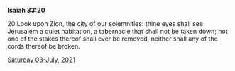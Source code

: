 **Isaiah 33:20**

20 Look upon Zion, the city of our solemnities: thine eyes shall see Jerusalem a quiet habitation, a tabernacle that shall not be taken down; not one of the stakes thereof shall ever be removed, neither shall any of the cords thereof be broken.

[Saturday 03-July, 2021](https://t.me/s/daily_scripture)
